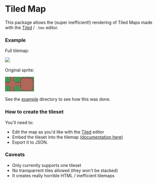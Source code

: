 # Tiled Map


This package allows the (super inefficient!) rendering of Tiled Maps made with the [Tiled](https://www.mapeditor.org/) / `.tmx` editor.

### Example

Full tilemap:

![](http://i.wclarke.net/2018-06-13--e222j.png)

Original sprite:

![](example/assets/image.png)

See the [example](example/) directory to see how this was done.

### How to create the tileset
You'll need to:
- Edit the map as you'd like with the [Tiled](https://www.mapeditor.org/) editor
- Embed the tileset into the tilemap [(documentation here)](https://discourse.mapeditor.org/t/how-do-i-embed-the-tilesets/1761)
- Export it to JSON.

### Caveats

- Only currently supports one tileset
- No transparrent tiles allowed (they won't be stacked)
- It creates really horrible HTML / inefficient tilemaps
